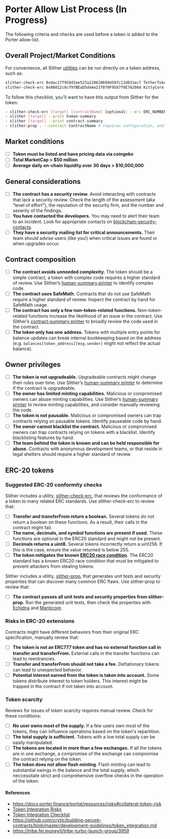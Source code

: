 # Porter Allow List Process (In Progress) 
The following criteria and checks are used before a token is added to the Porter allow-list. 

## Overall Project/Market Conditions

For convenience, all Slither [utilities](https://github.com/crytic/slither#tools) can be run directly on a token address, such as:

```bash
slither-check-erc 0xdac17f958d2ee523a2206206994597c13d831ec7 TetherToken --erc erc20
slither-check-erc 0x06012c8cf97BEaD5deAe237070F9587f8E7A266d KittyCore --erc erc721
```

To follow this checklist, you'll want to have this output from Slither for the token:

```bash
- slither-check-erc [target] [contractName] [optional: --erc ERC_NUMBER]
- slither [target] --print human-summary
- slither [target] --print contract-summary
- slither-prop . --contract ContractName # requires configuration, and use of Echidna and Manticore
```

## Market conditions
- [ ] **Token must be listed and have pricing data via coingeko**
- [ ] **Total MarketCap > $50 million**
- [ ] **Average daily on-chain liquidity over 30 days > $10,000,000**

## General considerations

- [ ] **The contract has a security review.** Avoid interacting with contracts that lack a security review. Check the length of the assessment (aka “level of effort”), the reputation of the security firm, and the number and severity of the findings.
- [ ] **You have contacted the developers.** You may need to alert their team to an incident. Look for appropriate contacts on [blockchain-security-contacts](https://github.com/crytic/blockchain-security-contacts).
- [ ] **They have a security mailing list for critical announcements.** Their team should advise users (like you!) when critical issues are found or when upgrades occur.

## Contract composition

- [ ] **The contract avoids unneeded complexity.** The token should be a simple contract; a token with complex code requires a higher standard of review. Use Slither’s [human-summary printer](https://github.com/crytic/slither/wiki/Printer-documentation#human-summary) to identify complex code.
- [ ] **The contract uses SafeMath.** Contracts that do not use SafeMath require a higher standard of review. Inspect the contract by hand for SafeMath usage.
- [ ] **The contract has only a few non–token-related functions.** Non–token-related functions increase the likelihood of an issue in the contract. Use Slither’s [contract-summary printer](https://github.com/crytic/slither/wiki/Printer-documentation#contract-summary) to broadly review the code used in the contract.
- [ ] **The token only has one address.** Tokens with multiple entry points for balance updates can break internal bookkeeping based on the address (e.g. `balances[token_address][msg.sender]` might not reflect the actual balance).

## Owner privileges

- [ ] **The token is not upgradeable.** Upgradeable contracts might change their rules over time. Use Slither’s [human-summary printer](https://github.com/crytic/slither/wiki/Printer-documentation#contract-summary) to determine if the contract is upgradeable.
- [ ] **The owner has limited minting capabilities.** Malicious or compromised owners can abuse minting capabilities. Use Slither’s [human-summary printer](https://github.com/crytic/slither/wiki/Printer-documentation#contract-summary) to review minting capabilities, and consider manually reviewing the code.
- [ ] **The token is not pausable.** Malicious or compromised owners can trap contracts relying on pausable tokens. Identify pauseable code by hand.
- [ ] **The owner cannot blacklist the contract.** Malicious or compromised owners can trap contracts relying on tokens with a blacklist. Identify blacklisting features by hand.
- [ ] **The team behind the token is known and can be held responsible for abuse.** Contracts with anonymous development teams, or that reside in legal shelters should require a higher standard of review.

## ERC-20 tokens 

### Suggested ERC-20 conformity checks

Slither includes a utility, [slither-check-erc](https://github.com/crytic/slither/wiki/ERC-Conformance), that reviews the conformance of a token to many related ERC standards. Use slither-check-erc to review that:

- [ ] **Transfer and transferFrom return a boolean.** Several tokens do not return a boolean on these functions. As a result, their calls in the contract might fail. 
- [ ] **The name, decimals, and symbol functions are present if used.** These functions are optional in the ERC20 standard and might not be present.
- [ ] **Decimals returns a uint8.** Several tokens incorrectly return a uint256. If this is the case, ensure the value returned is below 255.
- [ ] **The token mitigates the known [ERC20 race condition](https://github.com/ethereum/EIPs/issues/20#issuecomment-263524729).** The ERC20 standard has a known ERC20 race condition that must be mitigated to prevent attackers from stealing tokens.

Slither includes a utility, [slither-prop](https://github.com/crytic/slither/wiki/Property-generation), that generates unit tests and security properties that can discover many common ERC flaws. Use slither-prop to review that:

- [ ] **The contract passes all unit tests and security properties from slither-prop.** Run the generated unit tests, then check the properties with [Echidna](https://github.com/crytic/echidna) and [Manticore](https://manticore.readthedocs.io/en/latest/verifier.html).

### Risks in ERC-20 extensions
Contracts might have different behaviors from their original ERC specification, manually review that:

- [ ] **The token is not an ERC777 token and has no external function call in transfer and transferFrom.** External calls in the transfer functions can lead to reentrancies.
- [ ] **Transfer and transferFrom should not take a fee.** Deflationary tokens can lead to unexpected behavior.
- [ ] **Potential interest earned from the token is taken into account.** Some tokens distribute interest to token holders. This interest might be trapped in the contract if not taken into account.

### Token scarcity

Reviews for issues of token scarcity requires manual review. Check for these conditions:

- [ ] **No user owns most of the supply.** If a few users own most of the tokens, they can influence operations based on the token's repartition.
- [ ] **The total supply is sufficient.** Tokens with a low total supply can be easily manipulated.
- [ ] **The tokens are located in more than a few exchanges.** If all the tokens are in one exchange, a compromise of the exchange can compromise the contract relying on the token.
- [ ] **The token does not allow flash minting**. Flash minting can lead to substantial swings in the balance and the total supply, which neccessitate strict and comprehensive overflow checks in the operation of the token. 

#### References
* https://docs.porter.finance/portal/resources/risks#collateral-token-risk
* [Token Integration Risks](https://blog.openzeppelin.com/workshop-recap-secure-development-workshop-1/)
* [Token Integration Checklist](https://ethereum.org/ka/developers/tutorials/token-integration-checklist/)
* https://github.com/crytic/building-secure-contracts/blob/master/development-guidelines/token_integration.md
* https://tribe.fei.money/t/tribe-turbo-launch-group/3959
